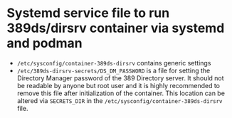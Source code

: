 # Systemd service file to run 389ds/dirsrv container via systemd and podman

* `/etc/sysconfig/container-389ds-dirsrv` contains generic settings
* `/etc/389ds-dirsrv-secrets/DS_DM_PASSWORD` is a file for setting the Directory Manager password of the 389 Directory server.
  It should not be readable by anyone but root user and it is highly recommended to remove this file after initialization of the container. This location can be altered via `SECRETS_DIR`
  in the `/etc/sysconfig/container-389ds-dirsrv` file.